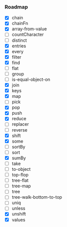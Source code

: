 ### Roadmap

- [x] chain
- [x] chainFn
- [x] array-from-value
- [ ] countCharacter
- [ ] distinct
- [x] entries
- [x] every
- [x] filter
- [x] find
- [ ] flat
- [ ] group
- [ ] is-equal-object-on
- [x] join
- [x] keys
- [x] map
- [ ] pick
- [x] pop
- [x] push
- [x] reduce
- [ ] replacer
- [ ] reverse
- [x] shift
- [x] some
- [ ] sortBy
- [ ] sort
- [x] sumBy
- [ ] take
- [ ] to-object
- [ ] top-flop
- [ ] tree-flat
- [ ] tree-map
- [ ] tree
- [ ] tree-walk-bottom-to-top
- [ ] uniq
- [ ] unless
- [x] unshift
- [x] values
